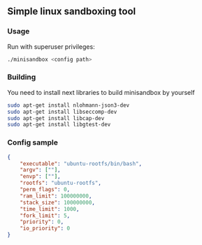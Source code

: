 ## Simple linux sandboxing tool

### Usage
Run with superuser privileges:
```bash
./minisandbox <config path>
```

### Building
You need to install next libraries to build minisandbox by yourself
```bash
sudo apt-get install nlohmann-json3-dev
sudo apt-get install libseccomp-dev
sudo apt-get install libcap-dev
sudo apt-get install libgtest-dev
```

### Config sample
```json
{
    "executable": "ubuntu-rootfs/bin/bash",
    "argv": [""],
    "envp": [""],
    "rootfs": "ubuntu-rootfs",
    "perm_flags": 0,
    "ram_limit": 100000000,
    "stack_size": 100000000,
    "time_limit": 1000,
    "fork_limit": 5,
    "priority": 0,
    "io_priority": 0
}
```